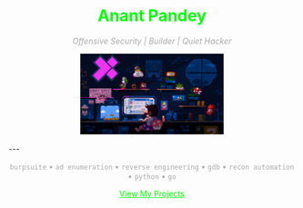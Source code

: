 <h1 align="center" style="color: #00FF00;">Anant Pandey</h1>
<p align="center" style="color: #AAAAAA;"><i>Offensive Security | Builder | Quiet Hacker</i></p>


<p align="center">
  <img src="hacker-bg.gif" width="50%" />
</p>
---

<p align="center" style="color: #AAAAAA;">
  <code>burpsuite</code> • <code>ad enumeration</code> • <code>reverse engineering</code> • <code>gdb</code> • <code>recon automation</code> • <code>python</code> • <code>go</code>
</p>

<p align="center">
  <a href="https://github.com/An0nAN4N7?tab=repositories" style="color:#00FF00;">View My Projects</a>
</p>
